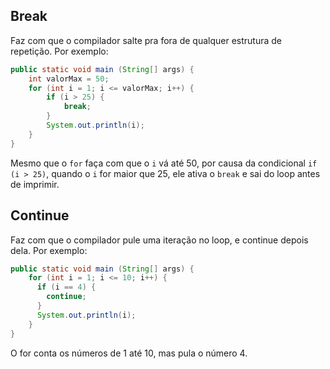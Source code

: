 ## Break
Faz com que o compilador salte pra fora de qualquer estrutura de repetição.
Por exemplo:
```java
public static void main (String[] args) {  
    int valorMax = 50;  
    for (int i = 1; i <= valorMax; i++) {  
        if (i > 25) {  
            break;  
        }  
        System.out.println(i);  
    }  
}
```
Mesmo que o `for` faça com que o `i` vá até 50, por causa da condicional `if (i > 25)`, quando o `i` for maior que 25, ele ativa o `break` e sai do loop antes de imprimir.
## Continue
Faz com que o compilador pule uma iteração no loop, e continue depois dela.
Por exemplo:
```java
public static void main (String[] args) {
	for (int i = 1; i <= 10; i++) {
	  if (i == 4) {
	    continue;
	  }
	  System.out.println(i);
	}
}
```
O for conta os números de 1 até 10, mas pula o número 4. 